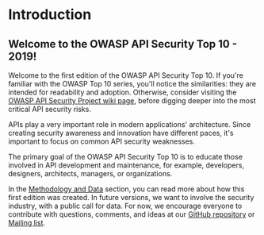 Introduction
============

## Welcome to the OWASP API Security Top 10 - 2019!

Welcome to the first edition of the OWASP API Security Top 10. If you're
familiar with the  OWASP Top 10 series, you'll notice the similarities: they are
intended for readability and adoption. Otherwise, consider visiting the [OWASP
API Security Project wiki page][1], before digging deeper into the most critical
API security risks.

APIs play a very important role in modern applications' architecture. Since
creating security awareness and innovation have different paces, it's important
to focus on common API security weaknesses.

The primary goal of the OWASP API Security Top 10 is to educate those involved
in API development and maintenance, for example, developers, designers,
architects, managers, or organizations.

In the [Methodology and Data][2] section, you can read more about how this first
edition was created. In future versions, we want to involve the security
industry, with a public call for data. For now, we encourage everyone to
contribute with questions, comments, and ideas at our [GitHub repository][3] or
[Mailing list][4].

[1]: https://www.owasp.org/index.php/OWASP_API_Security_Project
[2]: ./0xd0-about-data.md
[3]: https://github.com/OWASP/API-Security
[4]: https://groups.google.com/a/owasp.org/forum/#!forum/api-security-project
